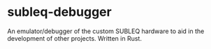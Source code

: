 # subleq-debugger
An emulator/debugger of the custom SUBLEQ hardware to aid in the development of other projects. Written in Rust.

